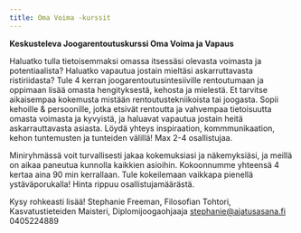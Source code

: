 ```yaml
---
title: Oma Voima -kurssit
---
```


**Keskusteleva Joogarentoutuskurssi Oma Voima ja Vapaus**

Haluatko tulla tietoisemmaksi omassa itsessäsi olevasta voimasta ja potentiaalista? Haluatko vapautua jostain mieltäsi askarruttavasta ristiriidasta? Tule 4 kerran joogarentoutusintesiiville rentoutumaan ja oppimaan lisää omasta hengityksestä, kehosta ja mielestä. Et tarvitse aikaisempaa kokemusta mistään rentoutustekniikoista tai joogasta. Sopii kehoille & persoonille, jotka etsivät rentoutta ja vahvempaa tietoisuutta omasta voimasta ja kyvyistä, ja haluavat vapautua jostain heitä askarrauttavasta asiasta. Löydä yhteys inspiraation, kommmunikaation, kehon tuntemusten ja tunteiden välillä! Max 2-4 osallistujaa.

Miniryhmässä voit turvallisesti jakaa kokemuksiasi ja näkemyksiäsi, ja meillä on aikaa paneutua kunnolla kaikkien asioihin. Kokoonnumme yhteensä 4 kertaa aina 90 min kerrallaan. Tule kokeilemaan vaikkapa pienellä ystäväporukalla! Hinta rippuu osallistujamäärästä. 

Kysy rohkeasti lisää!
Stephanie Freeman, Filosofian Tohtori, Kasvatustieteiden Maisteri, Diplomijoogaohjaaja
stephanie@ajatusasana.fi 0405224889

